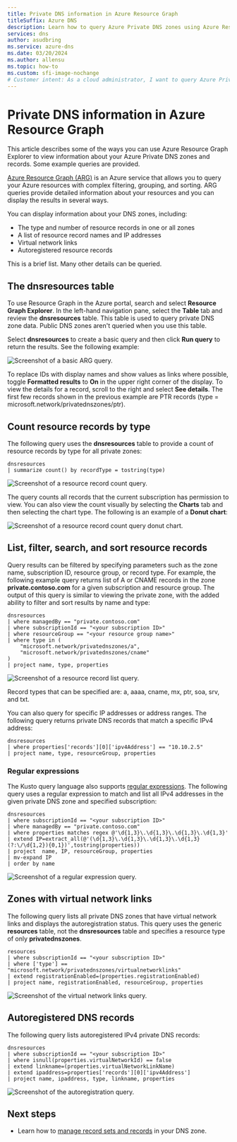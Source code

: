 ```yaml
---
title: Private DNS information in Azure Resource Graph
titleSuffix: Azure DNS
description: Learn how to query Azure Private DNS zones using Azure Resource Graph.
services: dns
author: asudbring
ms.service: azure-dns
ms.date: 03/20/2024
ms.author: allensu
ms.topic: how-to
ms.custom: sfi-image-nochange
# Customer intent: As a cloud administrator, I want to query Azure Private DNS zones using Azure Resource Graph, so that I can efficiently manage and analyze DNS records and their properties within my cloud infrastructure.
---
```


# Private DNS information in Azure Resource Graph

This article describes some of the ways you can use Azure Resource Graph Explorer to view information about your Azure Private DNS zones and records. Some example queries are provided.

[Azure Resource Graph (ARG)](../governance/resource-graph/overview.md) is an Azure service that allows you to query your Azure resources with complex filtering, grouping, and sorting. ARG queries provide detailed information about your resources and you can display the results in several ways. 

You can display information about your DNS zones, including:

- The type and number of resource records in one or all zones
- A list of resource record names and IP addresses
- Virtual network links
- Autoregistered resource records

This is a brief list. Many other details can be queried. 

## The dnsresources table

To use Resource Graph in the Azure portal, search and select **Resource Graph Explorer**. In the left-hand navigation pane, select the **Table** tab and review the **dnsresources** table. This table is used to query private DNS zone data. Public DNS zones aren't queried when you use this table. 

Select **dnsresources** to create a basic query and then click **Run query** to return the results. See the following example:

![Screenshot of a basic ARG query.](./media/private-dns-arg/basic-query.png)

To replace IDs with display names and show values as links where possible, toggle **Formatted results** to **On** in the upper right corner of the display. To view the details for a record, scroll to the right and select **See details**. The first few records shown in the previous example are PTR records (type = microsoft.network/privatednszones/ptr).

## Count resource records by type

The following query uses the **dnsresources** table to provide a count of resource records by type for all private zones:

```Kusto
dnsresources
| summarize count() by recordType = tostring(type)
```

![Screenshot of a resource record count query.](./media/private-dns-arg/count-query.png)

The query counts all records that the current subscription has permission to view. You can also view the count visually by selecting the **Charts** tab and then selecting the chart type. The following is an example of a **Donut chart**:

![Screenshot of a resource record count query donut chart.](./media/private-dns-arg/count-donut.png)

## List, filter, search, and sort resource records

Query results can be filtered by specifying parameters such as the zone name, subscription ID, resource group, or record type. For example, the following example query returns list of A or CNAME records in the zone **private.contoso.com** for a given subscription and resource group. The output of this query is similar to viewing the private zone, with the added ability to filter and sort results by name and type:

```Kusto
dnsresources
| where managedBy == "private.contoso.com"
| where subscriptionId == "<your subscription ID>"
| where resourceGroup == "<your resource group name>"
| where type in (
    "microsoft.network/privatednszones/a",
    "microsoft.network/privatednszones/cname"
)
| project name, type, properties
```

![Screenshot of a resource record list query.](./media/private-dns-arg/list-query.png)

Record types that can be specified are: a, aaaa, cname, mx, ptr, soa, srv, and txt. 

You can also query for specific IP addresses or address ranges. The following query returns private DNS records that match a specific IPv4 address:

```Kusto
dnsresources
| where properties['records'][0]['ipv4Address'] == "10.10.2.5"
| project name, type, resourceGroup, properties
```

### Regular expressions

The Kusto query language also supports [regular expressions](/azure/data-explorer/kusto/query/re2). The following query uses a regular expression to match and list all IPv4 addresses in the given private DNS zone and specified subscription:

```Kusto
dnsresources
| where subscriptionId == "<your subscription ID>"
| where managedBy == "private.contoso.com"
| where properties matches regex @'\d{1,3}\.\d{1,3}\.\d{1,3}\.\d{1,3}'
| extend IP=extract_all(@'(\d{1,3}\.\d{1,3}\.\d{1,3}\.\d{1,3}(?:\/\d{1,2}){0,1})',tostring(properties))
| project  name, IP, resourceGroup, properties
| mv-expand IP
| order by name
```
![Screenshot of a regular expression query.](./media/private-dns-arg/regular-expression-query.png)

## Zones with virtual network links

The following query lists all private DNS zones that have virtual network links and displays the autoregistration status. This query uses the generic **resources** table, not the **dnsresources** table and specifies a resource type of only **privatednszones**.

```Kusto
resources
| where subscriptionId == "<your subscription ID>"
| where ['type'] == "microsoft.network/privatednszones/virtualnetworklinks"
| extend registrationEnabled=(properties.registrationEnabled)
| project name, registrationEnabled, resourceGroup, properties
```
![Screenshot of the virtual network links query.](./media/private-dns-arg/virtual-network-links.png)

## Autoregistered DNS records

The following query lists autoregistered IPv4 private DNS records:

```Kusto
dnsresources
| where subscriptionId == "<your subscription ID>"
| where isnull(properties.virtualNetworkId) == false
| extend linkname=(properties.virtualNetworkLinkName)
| extend ipaddress=properties['records'][0]['ipv4Address']
| project name, ipaddress, type, linkname, properties
```
![Screenshot of the autoregistration query.](./media/private-dns-arg/autoregistered.png)

## Next steps

* Learn how to [manage record sets and records](./private-dns-getstarted-cli.md) in your DNS zone.
